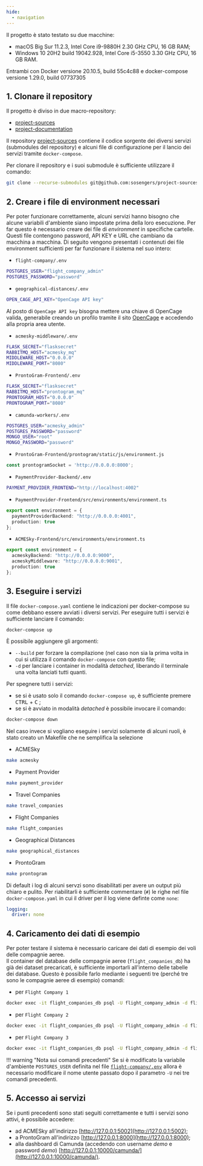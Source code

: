 ```yaml
---
hide:
  - navigation
---
```

Il progetto è stato testato su due macchine:

- macOS Big Sur 11.2.3, Intel Core i9-9880H 2.30 GHz CPU, 16 GB RAM;
- Windows 10 20H2 build 19042.928, Intel Core i5-3550 3.30 GHz CPU, 16 GB RAM.

Entrambi con Docker versione 20.10.5, build 55c4c88 e docker-compose versione 1.29.0, build 07737305

## 1. Clonare il repository
Il progetto è diviso in due macro-repository:

- [project-sources](https://github.com/sosengers/project-sources)
- [project-documentation](https://github.com/sosengers/project-documentation)

Il repository [project-sources](https://github.com/sosengers/project-sources) contiene il codice sorgente dei diversi servizi (submodules del repository) e alcuni file di configurazione per il lancio dei servizi tramite `docker-compose`.

Per clonare il repository e i suoi submodule è sufficiente utilizzare il comando:

```bash
git clone --recurse-submodules git@github.com:sosengers/project-sources.git
```

## 2. Creare i file di environment necessari
Per poter funzionare correttamente, alcuni servizi hanno bisogno che alcune variabili d'ambiente siano impostate prima della loro esecuzione. Per far questo è necessario creare dei file di *environment* in specifiche cartelle. Questi file contengono password, API KEY e URL che cambiano da macchina a macchina.
Di seguito vengono presentati i contenuti dei file environment sufficienti per far funzionare il sistema nel suo intero:

- `flight-company/.env`<a name="fc"></a>
```bash
POSTGRES_USER="flight_company_admin"
POSTGRES_PASSWORD="password"
```
- `geographical-distances/.env`
```bash
OPEN_CAGE_API_KEY="OpenCage API key"
```
Al posto di `OpenCage API key` bisogna mettere una chiave di OpenCage valida, generabile creando un profilo tramite il sito [OpenCage](https://opencagedata.com/) e accedendo alla propria area utente.

- `acmesky-middleware/.env`
```bash
FLASK_SECRET="flasksecret"
RABBITMQ_HOST="acmesky_mq"
MIDDLEWARE_HOST="0.0.0.0"
MIDDLEWARE_PORT="8080"
```
- `ProntoGram-Frontend/.env`
```bash
FLASK_SECRET="flasksecret"
RABBITMQ_HOST="prontogram_mq"
PRONTOGRAM_HOST="0.0.0.0"
PRONTOGRAM_PORT="8080"
```
- `camunda-workers/.env`
```bash
POSTGRES_USER="acmesky_admin"
POSTGRES_PASSWORD="password"
MONGO_USER="root"
MONGO_PASSWORD="password"
```
- `ProntoGram-Frontend/prontogram/static/js/environment.js`
```javascript
const prontogramSocket = 'http://0.0.0.0:8000';
```
- `PaymentProvider-Backend/.env`
```bash
PAYMENT_PROVIDER_FRONTEND="http://localhost:4002"
```
- `PaymentProvider-Frontend/src/environments/environment.ts`
```typescript
export const environment = {
  paymentProviderBackend: "http://0.0.0.0:4001",
  production: true
};
```
- `ACMESky-Frontend/src/environments/environment.ts`
```typescript
export const environment = {
  acmeskyBackend: "http://0.0.0.0:9000",
  acmeskyMiddleware: "http://0.0.0.0:9001",
  production: true
};
```

## 3. Eseguire i servizi
Il file `docker-compose.yaml` contiene le indicazioni per docker-compose su come debbano essere avviati i diversi servizi.
Per eseguire tutti i servizi è sufficiente lanciare il comando:
```bash
docker-compose up
```
È possibile aggiungere gli argomenti:

- `--build` per forzare la compilazione (nel caso non sia la prima volta in cui si utilizza il comando `docker-compose` con questo file;
- `-d` per lanciare i container in modalità *detached*, liberando il terminale una volta lanciati tutti quanti.

Per spegnere tutti i servizi:

- se si è usato solo il comando `docker-compose up`, è sufficiente premere <kbd>CTRL</kbd> + <kbd>C</kbd> ;
- se si è avviato in modalità *detached* è possibile invocare il comando:
```bash
docker-compose down
```

Nel caso invece si vogliano eseguire i servizi solamente di alcuni ruoli, è stato creato un Makefile che ne semplifica la selezione 

- ACMESky
```bash
make acmesky
```
- Payment Provider
```bash 
make payment_provider
```
- Travel Companies 
```bash
make travel_companies
```
- Flight Companies 
```bash
make flight_companies
```
- Geographical Distances 
```bash
make geographical_distances
```
- ProntoGram 
```bash
make prontogram
```

Di default i log di alcuni servzi sono disabilitati per avere un output più chiaro e pulito. Per riabilitarli è sufficiente commentare (`#`) le righe nel file `docker-compose.yaml` in cui il driver per il log viene definte come `none`:
```yaml
logging:
  driver: none
```

## 4. Caricamento dei dati di esempio
Per poter testare il sistema è necessario caricare dei dati di esempio dei voli delle compagnie aeree.  
Il container del database delle compagnie aeree (`flight_companies_db`) ha già dei dataset precaricati, è sufficiente importarli all'interno delle tabelle dei database. Questo è possibile farlo mediante i seguenti tre (perché tre sono le compagnie aeree di esempio) comandi:

- per `Flight Company 1`
```bash
docker exec -it flight_companies_db psql -U flight_company_admin -d flightcompany1 -c "COPY flights(flight_id, departure_airport_code, arrival_airport_code, cost, departure_datetime, arrival_datetime) FROM '/example_data/Flight company 1-FC 1.csv' DELIMITER ';' CSV HEADER;"
```
- per `Flight Company 2`
```bash
docker exec -it flight_companies_db psql -U flight_company_admin -d flightcompany2 -c "COPY flights(flight_id, departure_airport_code, arrival_airport_code, cost, departure_datetime, arrival_datetime) FROM '/example_data/Flight company 2-FC 2.csv' DELIMITER ';' CSV HEADER;"
```
- per `Flight Company 3`
```bash
docker exec -it flight_companies_db psql -U flight_company_admin -d flightcompany3 -c "COPY flights(flight_id, departure_airport_code, arrival_airport_code, cost, departure_datetime, arrival_datetime) FROM '/example_data/Flight company 3-FC 3.csv' DELIMITER ';' CSV HEADER;"
```

!!! warning "Nota sui comandi precedenti"
Se si è modificato la variabile d'ambiente `POSTGRES_USER` definita nel file [`flight-company/.env`](#fc) allora è necessario modificare il nome utente passato dopo il parametro `-U` nei tre comandi precedenti.

## 5. Accesso ai servizi
Se i punti precedenti sono stati seguiti correttamente e tutti i servizi sono attivi, è possibile accedere:

- ad ACMESky all'indirizzo [http://127.0.0.1:5002](http://127.0.0.1:5002);
- a ProntoGram all'indirizzo [http://127.0.0.1:8000](http://127.0.0.1:8000);
- alla dashboard di Camunda (accedendo con username *demo* e password *demo*) [http://127.0.0.1:10000/camunda/](http://127.0.0.1:10000/camunda/).
